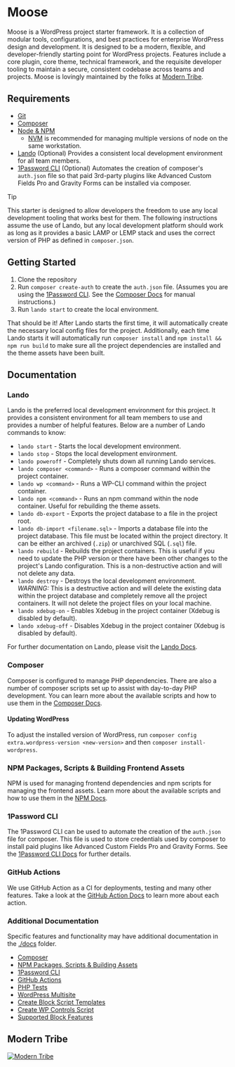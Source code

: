 # Moose

Moose is a WordPress project starter framework. It is a collection of modular tools, configurations, and best practices
for enterprise WordPress design and development. It is designed to be a modern, flexible, and developer-friendly
starting point for WordPress projects. Features include a core plugin, core theme, technical framework, and the
requisite developer tooling to maintain a secure, consistent codebase across teams and projects. Moose is lovingly
maintained by the folks at [Modern Tribe](https://tri.be).

## Requirements

* [Git](https://git-scm.com/)
* [Composer](https://getcomposer.org/)
* [Node & NPM](https://nodejs.org/)
    * [NVM](https://github.com/nvm-sh/nvm) is recommended for managing multiple versions of node on the same
      workstation.
* [Lando](https://lando.dev/) (Optional) Provides a consistent local development environment for all team members.
* [1Password CLI](https://developer.1password.com/docs/cli/) (Optional) Automates the creation of composer's `auth.json`
  file so that paid 3rd-party plugins like Advanced Custom Fields Pro and Gravity Forms can be installed via composer.

> [!TIP]
> This starter is designed to allow developers the freedom to use any local development tooling that works best for
> them. The following instructions assume the use of Lando, but any local development platform should work as long as it
> provides a basic LAMP or LEMP stack and uses the correct version of PHP as defined in `composer.json`.

## Getting Started

1. Clone the repository
2. Run `composer create-auth` to create the `auth.json` file. (Assumes you are using the
   [1Password CLI](#1password-cli). See the [Composer Docs](./docs/composer.md#creating-an-authjson-file) for manual
   instructions.)
3. Run `lando start` to create the local environment.

That should be it! After Lando starts the first time, it will automatically create the necessary local config files for
the project. Additionally, each time Lando starts it will automatically run `composer install` and
`npm install && npm run build` to make sure all the project dependencies are installed and the theme assets have been
built.

## Documentation

### Lando

Lando is the preferred local development environment for this project. It provides a consistent environment for all team
members to use and provides a number of helpful features. Below are a number of Lando commands to know:

* `lando start` - Starts the local development environment.
* `lando stop` - Stops the local development environment.
* `lando poweroff` - Completely shuts down all running Lando services.
* `lando composer <command>` - Runs a composer command within the project container.
* `lando wp <command>` - Runs a WP-CLI command within the project container.
* `lando npm <command>` - Runs an npm command within the node container. Useful for rebuilding the theme assets.
* `lando db-export` - Exports the project database to a file in the project root.
* `lando db-import <filename.sql>` - Imports a database file into the project database. This file must be located within
  the project directory. It can be either an archived (`.zip`) or unarchived SQL (`.sql`) file.
* `lando rebuild` - Rebuilds the project containers. This is useful if you need to update the PHP version or there have
  been other changes to the project's Lando configuration. This is a non-destructive action and will not delete any
  data.
* `lando destroy` - Destroys the local development environment. *WARNING:* This is a destructive action and will delete
  the existing data within the project database and completely remove all the project containers. It will not delete the
  project files on your local machine.
* `lando xdebug-on` - Enables Xdebug in the project container (Xdebug is disabled by default).
* `lando xdebug-off` - Disables Xdebug in the project container (Xdebug is disabled by default).

For further documentation on Lando, please visit the [Lando Docs](https://docs.lando.dev/).

### Composer

Composer is configured to manage PHP dependencies. There are also a number of composer scripts set up to assist with
day-to-day PHP development. You can learn more about the available scripts and how to use them in the
[Composer Docs](./docs/composer.md).

#### Updating WordPress

To adjust the installed version of WordPress, run `composer config extra.wordpress-version <new-version>` and then
`composer install-wordpress`.

### NPM Packages, Scripts & Building Frontend Assets

NPM is used for managing frontend dependencies and npm scripts for managing the frontend assets. Learn more about the
available scripts and how to use them in the [NPM Docs](./docs/npm.md).

### 1Password CLI

The 1Password CLI can be used to automate the creation of the `auth.json` file for composer. This file is used to store
credentials used by composer to install paid plugins like Advanced Custom Fields Pro and Gravity Forms. See the
[1Password CLI Docs](./docs/1password-cli.md) for further details.

### GitHub Actions

We use GitHub Action as a CI for deployments, testing and many other features. Take a look at the
[GitHub Action Docs](./docs/actions.md) to learn more about each action.

### Additional Documentation

Specific features and functionality may have additional documentation in the [./docs](./docs) folder.

* [Composer](./docs/composer.md)
* [NPM Packages, Scripts & Building Assets](./docs/npm.md)
* [1Password CLI](./docs/1password-cli.md)
* [GitHub Actions](./docs/actions.md)
* [PHP Tests](./docs/php-tests.md)
* [WordPress Multisite](./docs/multisite.md)
* [Create Block Script Templates](./docs/block-templates.md)
* [Create WP Controls Script](./docs/wp-controls-templates.md)
* [Supported Block Features](./docs/block-features.md)

## Modern Tribe

[![Modern Tribe](https://moderntribeagency.com/wp-content/uploads/2025/06/github-banner.webp)](https://moderntribeagency.com/contact/)
